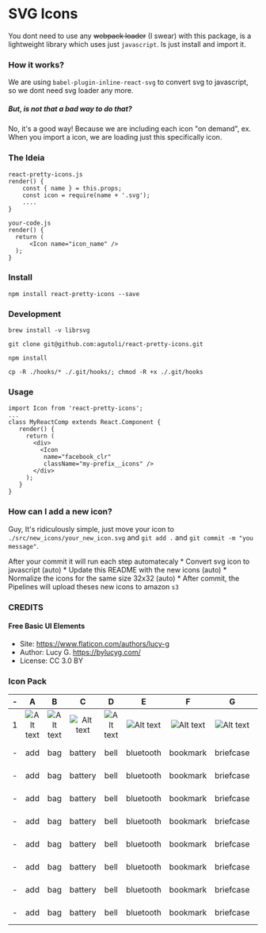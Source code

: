 # SVG Icons

You dont need to use any ~~webpack loader~~ (I swear) with this package, is a lightweight library which uses just `javascript`. Is just install and import it.

### How it works?

We are using `babel-plugin-inline-react-svg` to convert svg to javascript, so we dont need svg loader any more.

##### But, is not that a bad way to do that?
No, it's a good way! Because we are including each icon "on demand", ex. When you import a icon, we are loading just this specifically icon.

### The Ideia

    react-pretty-icons.js
    render() {
        const { name } = this.props;
        const icon = require(name + '.svg');
        ....
    }

    your-code.js
    render() {
      return (
          <Icon name="icon_name" />
      );
    }

### Install

`npm install react-pretty-icons --save`

### Development
`brew install -v librsvg`

`git clone git@github.com:agutoli/react-pretty-icons.git`

`npm install`

`cp -R ./hooks/* ./.git/hooks/; chmod -R +x ./.git/hooks`

### Usage

    import Icon from 'react-pretty-icons';
    ...
    class MyReactComp extends React.Component {
       render() {
         return (
           <div>
             <Icon
              name="facebook_clr"
              className="my-prefix__icons" />
           </div>   
         );
       }
    }

### How can I add a new icon?

Guy, It's ridiculously simple, just move your icon to `./src/new_icons/your_new_icon.svg` and `git add .` and `git commit -m "you message"`.

After your commit it will run each step automatecaly
    * Convert svg icon to javascript (auto)
    * Update this README with the new icons (auto)
    * Normalize the icons for the same size 32x32 (auto)
    * After commit, the Pipelines will upload theses new icons to amazon `s3`


### CREDITS
#### Free Basic UI Elements

* Site: https://www.flaticon.com/authors/lucy-g
* Author: Lucy G. https://bylucyg.com/
* License: CC 3.0 BY

### Icon Pack
|   -  |   A   |   B   |   C   |   D   |   E   |   F   |   G   |   H   |   I   |   J   |   K   |   L   |
| :---:| :---: | :---: | :---: | :---: | :---: | :---: | :---: | :---: | :---: | :---: | :---: | :---: | 
| 1 | ![Alt text](http://s3.amazonaws.com/react-pretty-icons/__react-pretty-icons__/add.svg.png "add.svg") | ![Alt text](http://s3.amazonaws.com/react-pretty-icons/__react-pretty-icons__/bag.svg.png "bag.svg") | ![Alt text](http://s3.amazonaws.com/react-pretty-icons/__react-pretty-icons__/battery.svg.png "battery.svg") | ![Alt text](http://s3.amazonaws.com/react-pretty-icons/__react-pretty-icons__/bell.svg.png "bell.svg") | ![Alt text](http://s3.amazonaws.com/react-pretty-icons/__react-pretty-icons__/bluetooth.svg.png "bluetooth.svg") | ![Alt text](http://s3.amazonaws.com/react-pretty-icons/__react-pretty-icons__/bookmark.svg.png "bookmark.svg") | ![Alt text](http://s3.amazonaws.com/react-pretty-icons/__react-pretty-icons__/briefcase.svg.png "briefcase.svg") | ![Alt text](http://s3.amazonaws.com/react-pretty-icons/__react-pretty-icons__/calendar.svg.png "calendar.svg") | ![Alt text](http://s3.amazonaws.com/react-pretty-icons/__react-pretty-icons__/cancel-1.svg.png "cancel-1.svg") | ![Alt text](http://s3.amazonaws.com/react-pretty-icons/__react-pretty-icons__/cancel.svg.png "cancel.svg") | ![Alt text](http://s3.amazonaws.com/react-pretty-icons/__react-pretty-icons__/clip.svg.png "clip.svg") | ![Alt text](http://s3.amazonaws.com/react-pretty-icons/__react-pretty-icons__/clock-1.svg.png "clock-1.svg") | 
|  -  | add | bag | battery | bell | bluetooth | bookmark | briefcase | calendar | cancel-1 | cancel | clip | clock-1 | clock | cloud | correct | credit-card | cursor-1 | cursor | cut | cutlery | down-arrow | download | edit | envelope | export | favorite | file | folder | forward | gallery | gamepad | garbage | headphones | heart | help | home | hourglass | info | layer | layout | left-arrow-1 | left-arrow | lightning | link | logout | magnet | map | menu | monitor | moon | padnote | paint | pause | photo-camera | placeholder | play-button | power | presentation | printer | profile | prohibition | push-pin | puzzle | refresh | remove | rewind | right-arrow-1 | right-arrow | rocket-launch | screen | search | settings-1 | settings-2 | settings | share | shield | shopping-cart | shutter | smartphone | speech-bubble | speedometer | stats | store | sun | switch | tag | target | timer | unlock | up-arrow | upload | video-camera | video | visible | voice-recorder | volume | waiting | wifi | zoom-out | zoom | | 2 | ![Alt text](http://s3.amazonaws.com/react-pretty-icons/__react-pretty-icons__/clock.svg.png "clock.svg") | ![Alt text](http://s3.amazonaws.com/react-pretty-icons/__react-pretty-icons__/cloud.svg.png "cloud.svg") | ![Alt text](http://s3.amazonaws.com/react-pretty-icons/__react-pretty-icons__/correct.svg.png "correct.svg") | ![Alt text](http://s3.amazonaws.com/react-pretty-icons/__react-pretty-icons__/credit-card.svg.png "credit-card.svg") | ![Alt text](http://s3.amazonaws.com/react-pretty-icons/__react-pretty-icons__/cursor-1.svg.png "cursor-1.svg") | ![Alt text](http://s3.amazonaws.com/react-pretty-icons/__react-pretty-icons__/cursor.svg.png "cursor.svg") | ![Alt text](http://s3.amazonaws.com/react-pretty-icons/__react-pretty-icons__/cut.svg.png "cut.svg") | ![Alt text](http://s3.amazonaws.com/react-pretty-icons/__react-pretty-icons__/cutlery.svg.png "cutlery.svg") | ![Alt text](http://s3.amazonaws.com/react-pretty-icons/__react-pretty-icons__/down-arrow.svg.png "down-arrow.svg") | ![Alt text](http://s3.amazonaws.com/react-pretty-icons/__react-pretty-icons__/download.svg.png "download.svg") | ![Alt text](http://s3.amazonaws.com/react-pretty-icons/__react-pretty-icons__/edit.svg.png "edit.svg") | ![Alt text](http://s3.amazonaws.com/react-pretty-icons/__react-pretty-icons__/envelope.svg.png "envelope.svg") | 
|  -  | add | bag | battery | bell | bluetooth | bookmark | briefcase | calendar | cancel-1 | cancel | clip | clock-1 | clock | cloud | correct | credit-card | cursor-1 | cursor | cut | cutlery | down-arrow | download | edit | envelope | export | favorite | file | folder | forward | gallery | gamepad | garbage | headphones | heart | help | home | hourglass | info | layer | layout | left-arrow-1 | left-arrow | lightning | link | logout | magnet | map | menu | monitor | moon | padnote | paint | pause | photo-camera | placeholder | play-button | power | presentation | printer | profile | prohibition | push-pin | puzzle | refresh | remove | rewind | right-arrow-1 | right-arrow | rocket-launch | screen | search | settings-1 | settings-2 | settings | share | shield | shopping-cart | shutter | smartphone | speech-bubble | speedometer | stats | store | sun | switch | tag | target | timer | unlock | up-arrow | upload | video-camera | video | visible | voice-recorder | volume | waiting | wifi | zoom-out | zoom | | 3 | ![Alt text](http://s3.amazonaws.com/react-pretty-icons/__react-pretty-icons__/export.svg.png "export.svg") | ![Alt text](http://s3.amazonaws.com/react-pretty-icons/__react-pretty-icons__/favorite.svg.png "favorite.svg") | ![Alt text](http://s3.amazonaws.com/react-pretty-icons/__react-pretty-icons__/file.svg.png "file.svg") | ![Alt text](http://s3.amazonaws.com/react-pretty-icons/__react-pretty-icons__/folder.svg.png "folder.svg") | ![Alt text](http://s3.amazonaws.com/react-pretty-icons/__react-pretty-icons__/forward.svg.png "forward.svg") | ![Alt text](http://s3.amazonaws.com/react-pretty-icons/__react-pretty-icons__/gallery.svg.png "gallery.svg") | ![Alt text](http://s3.amazonaws.com/react-pretty-icons/__react-pretty-icons__/gamepad.svg.png "gamepad.svg") | ![Alt text](http://s3.amazonaws.com/react-pretty-icons/__react-pretty-icons__/garbage.svg.png "garbage.svg") | ![Alt text](http://s3.amazonaws.com/react-pretty-icons/__react-pretty-icons__/headphones.svg.png "headphones.svg") | ![Alt text](http://s3.amazonaws.com/react-pretty-icons/__react-pretty-icons__/heart.svg.png "heart.svg") | ![Alt text](http://s3.amazonaws.com/react-pretty-icons/__react-pretty-icons__/help.svg.png "help.svg") | ![Alt text](http://s3.amazonaws.com/react-pretty-icons/__react-pretty-icons__/home.svg.png "home.svg") | 
|  -  | add | bag | battery | bell | bluetooth | bookmark | briefcase | calendar | cancel-1 | cancel | clip | clock-1 | clock | cloud | correct | credit-card | cursor-1 | cursor | cut | cutlery | down-arrow | download | edit | envelope | export | favorite | file | folder | forward | gallery | gamepad | garbage | headphones | heart | help | home | hourglass | info | layer | layout | left-arrow-1 | left-arrow | lightning | link | logout | magnet | map | menu | monitor | moon | padnote | paint | pause | photo-camera | placeholder | play-button | power | presentation | printer | profile | prohibition | push-pin | puzzle | refresh | remove | rewind | right-arrow-1 | right-arrow | rocket-launch | screen | search | settings-1 | settings-2 | settings | share | shield | shopping-cart | shutter | smartphone | speech-bubble | speedometer | stats | store | sun | switch | tag | target | timer | unlock | up-arrow | upload | video-camera | video | visible | voice-recorder | volume | waiting | wifi | zoom-out | zoom | | 4 | ![Alt text](http://s3.amazonaws.com/react-pretty-icons/__react-pretty-icons__/hourglass.svg.png "hourglass.svg") | ![Alt text](http://s3.amazonaws.com/react-pretty-icons/__react-pretty-icons__/info.svg.png "info.svg") | ![Alt text](http://s3.amazonaws.com/react-pretty-icons/__react-pretty-icons__/layer.svg.png "layer.svg") | ![Alt text](http://s3.amazonaws.com/react-pretty-icons/__react-pretty-icons__/layout.svg.png "layout.svg") | ![Alt text](http://s3.amazonaws.com/react-pretty-icons/__react-pretty-icons__/left-arrow-1.svg.png "left-arrow-1.svg") | ![Alt text](http://s3.amazonaws.com/react-pretty-icons/__react-pretty-icons__/left-arrow.svg.png "left-arrow.svg") | ![Alt text](http://s3.amazonaws.com/react-pretty-icons/__react-pretty-icons__/lightning.svg.png "lightning.svg") | ![Alt text](http://s3.amazonaws.com/react-pretty-icons/__react-pretty-icons__/link.svg.png "link.svg") | ![Alt text](http://s3.amazonaws.com/react-pretty-icons/__react-pretty-icons__/logout.svg.png "logout.svg") | ![Alt text](http://s3.amazonaws.com/react-pretty-icons/__react-pretty-icons__/magnet.svg.png "magnet.svg") | ![Alt text](http://s3.amazonaws.com/react-pretty-icons/__react-pretty-icons__/map.svg.png "map.svg") | ![Alt text](http://s3.amazonaws.com/react-pretty-icons/__react-pretty-icons__/menu.svg.png "menu.svg") | 
|  -  | add | bag | battery | bell | bluetooth | bookmark | briefcase | calendar | cancel-1 | cancel | clip | clock-1 | clock | cloud | correct | credit-card | cursor-1 | cursor | cut | cutlery | down-arrow | download | edit | envelope | export | favorite | file | folder | forward | gallery | gamepad | garbage | headphones | heart | help | home | hourglass | info | layer | layout | left-arrow-1 | left-arrow | lightning | link | logout | magnet | map | menu | monitor | moon | padnote | paint | pause | photo-camera | placeholder | play-button | power | presentation | printer | profile | prohibition | push-pin | puzzle | refresh | remove | rewind | right-arrow-1 | right-arrow | rocket-launch | screen | search | settings-1 | settings-2 | settings | share | shield | shopping-cart | shutter | smartphone | speech-bubble | speedometer | stats | store | sun | switch | tag | target | timer | unlock | up-arrow | upload | video-camera | video | visible | voice-recorder | volume | waiting | wifi | zoom-out | zoom | | 5 | ![Alt text](http://s3.amazonaws.com/react-pretty-icons/__react-pretty-icons__/monitor.svg.png "monitor.svg") | ![Alt text](http://s3.amazonaws.com/react-pretty-icons/__react-pretty-icons__/moon.svg.png "moon.svg") | ![Alt text](http://s3.amazonaws.com/react-pretty-icons/__react-pretty-icons__/padnote.svg.png "padnote.svg") | ![Alt text](http://s3.amazonaws.com/react-pretty-icons/__react-pretty-icons__/paint.svg.png "paint.svg") | ![Alt text](http://s3.amazonaws.com/react-pretty-icons/__react-pretty-icons__/pause.svg.png "pause.svg") | ![Alt text](http://s3.amazonaws.com/react-pretty-icons/__react-pretty-icons__/photo-camera.svg.png "photo-camera.svg") | ![Alt text](http://s3.amazonaws.com/react-pretty-icons/__react-pretty-icons__/placeholder.svg.png "placeholder.svg") | ![Alt text](http://s3.amazonaws.com/react-pretty-icons/__react-pretty-icons__/play-button.svg.png "play-button.svg") | ![Alt text](http://s3.amazonaws.com/react-pretty-icons/__react-pretty-icons__/power.svg.png "power.svg") | ![Alt text](http://s3.amazonaws.com/react-pretty-icons/__react-pretty-icons__/presentation.svg.png "presentation.svg") | ![Alt text](http://s3.amazonaws.com/react-pretty-icons/__react-pretty-icons__/printer.svg.png "printer.svg") | ![Alt text](http://s3.amazonaws.com/react-pretty-icons/__react-pretty-icons__/profile.svg.png "profile.svg") | 
|  -  | add | bag | battery | bell | bluetooth | bookmark | briefcase | calendar | cancel-1 | cancel | clip | clock-1 | clock | cloud | correct | credit-card | cursor-1 | cursor | cut | cutlery | down-arrow | download | edit | envelope | export | favorite | file | folder | forward | gallery | gamepad | garbage | headphones | heart | help | home | hourglass | info | layer | layout | left-arrow-1 | left-arrow | lightning | link | logout | magnet | map | menu | monitor | moon | padnote | paint | pause | photo-camera | placeholder | play-button | power | presentation | printer | profile | prohibition | push-pin | puzzle | refresh | remove | rewind | right-arrow-1 | right-arrow | rocket-launch | screen | search | settings-1 | settings-2 | settings | share | shield | shopping-cart | shutter | smartphone | speech-bubble | speedometer | stats | store | sun | switch | tag | target | timer | unlock | up-arrow | upload | video-camera | video | visible | voice-recorder | volume | waiting | wifi | zoom-out | zoom | | 6 | ![Alt text](http://s3.amazonaws.com/react-pretty-icons/__react-pretty-icons__/prohibition.svg.png "prohibition.svg") | ![Alt text](http://s3.amazonaws.com/react-pretty-icons/__react-pretty-icons__/push-pin.svg.png "push-pin.svg") | ![Alt text](http://s3.amazonaws.com/react-pretty-icons/__react-pretty-icons__/puzzle.svg.png "puzzle.svg") | ![Alt text](http://s3.amazonaws.com/react-pretty-icons/__react-pretty-icons__/refresh.svg.png "refresh.svg") | ![Alt text](http://s3.amazonaws.com/react-pretty-icons/__react-pretty-icons__/remove.svg.png "remove.svg") | ![Alt text](http://s3.amazonaws.com/react-pretty-icons/__react-pretty-icons__/rewind.svg.png "rewind.svg") | ![Alt text](http://s3.amazonaws.com/react-pretty-icons/__react-pretty-icons__/right-arrow-1.svg.png "right-arrow-1.svg") | ![Alt text](http://s3.amazonaws.com/react-pretty-icons/__react-pretty-icons__/right-arrow.svg.png "right-arrow.svg") | ![Alt text](http://s3.amazonaws.com/react-pretty-icons/__react-pretty-icons__/rocket-launch.svg.png "rocket-launch.svg") | ![Alt text](http://s3.amazonaws.com/react-pretty-icons/__react-pretty-icons__/screen.svg.png "screen.svg") | ![Alt text](http://s3.amazonaws.com/react-pretty-icons/__react-pretty-icons__/search.svg.png "search.svg") | ![Alt text](http://s3.amazonaws.com/react-pretty-icons/__react-pretty-icons__/settings-1.svg.png "settings-1.svg") | 
|  -  | add | bag | battery | bell | bluetooth | bookmark | briefcase | calendar | cancel-1 | cancel | clip | clock-1 | clock | cloud | correct | credit-card | cursor-1 | cursor | cut | cutlery | down-arrow | download | edit | envelope | export | favorite | file | folder | forward | gallery | gamepad | garbage | headphones | heart | help | home | hourglass | info | layer | layout | left-arrow-1 | left-arrow | lightning | link | logout | magnet | map | menu | monitor | moon | padnote | paint | pause | photo-camera | placeholder | play-button | power | presentation | printer | profile | prohibition | push-pin | puzzle | refresh | remove | rewind | right-arrow-1 | right-arrow | rocket-launch | screen | search | settings-1 | settings-2 | settings | share | shield | shopping-cart | shutter | smartphone | speech-bubble | speedometer | stats | store | sun | switch | tag | target | timer | unlock | up-arrow | upload | video-camera | video | visible | voice-recorder | volume | waiting | wifi | zoom-out | zoom | | 7 | ![Alt text](http://s3.amazonaws.com/react-pretty-icons/__react-pretty-icons__/settings-2.svg.png "settings-2.svg") | ![Alt text](http://s3.amazonaws.com/react-pretty-icons/__react-pretty-icons__/settings.svg.png "settings.svg") | ![Alt text](http://s3.amazonaws.com/react-pretty-icons/__react-pretty-icons__/share.svg.png "share.svg") | ![Alt text](http://s3.amazonaws.com/react-pretty-icons/__react-pretty-icons__/shield.svg.png "shield.svg") | ![Alt text](http://s3.amazonaws.com/react-pretty-icons/__react-pretty-icons__/shopping-cart.svg.png "shopping-cart.svg") | ![Alt text](http://s3.amazonaws.com/react-pretty-icons/__react-pretty-icons__/shutter.svg.png "shutter.svg") | ![Alt text](http://s3.amazonaws.com/react-pretty-icons/__react-pretty-icons__/smartphone.svg.png "smartphone.svg") | ![Alt text](http://s3.amazonaws.com/react-pretty-icons/__react-pretty-icons__/speech-bubble.svg.png "speech-bubble.svg") | ![Alt text](http://s3.amazonaws.com/react-pretty-icons/__react-pretty-icons__/speedometer.svg.png "speedometer.svg") | ![Alt text](http://s3.amazonaws.com/react-pretty-icons/__react-pretty-icons__/stats.svg.png "stats.svg") | ![Alt text](http://s3.amazonaws.com/react-pretty-icons/__react-pretty-icons__/store.svg.png "store.svg") | ![Alt text](http://s3.amazonaws.com/react-pretty-icons/__react-pretty-icons__/sun.svg.png "sun.svg") | 
|  -  | add | bag | battery | bell | bluetooth | bookmark | briefcase | calendar | cancel-1 | cancel | clip | clock-1 | clock | cloud | correct | credit-card | cursor-1 | cursor | cut | cutlery | down-arrow | download | edit | envelope | export | favorite | file | folder | forward | gallery | gamepad | garbage | headphones | heart | help | home | hourglass | info | layer | layout | left-arrow-1 | left-arrow | lightning | link | logout | magnet | map | menu | monitor | moon | padnote | paint | pause | photo-camera | placeholder | play-button | power | presentation | printer | profile | prohibition | push-pin | puzzle | refresh | remove | rewind | right-arrow-1 | right-arrow | rocket-launch | screen | search | settings-1 | settings-2 | settings | share | shield | shopping-cart | shutter | smartphone | speech-bubble | speedometer | stats | store | sun | switch | tag | target | timer | unlock | up-arrow | upload | video-camera | video | visible | voice-recorder | volume | waiting | wifi | zoom-out | zoom | | 8 | ![Alt text](http://s3.amazonaws.com/react-pretty-icons/__react-pretty-icons__/switch.svg.png "switch.svg") | ![Alt text](http://s3.amazonaws.com/react-pretty-icons/__react-pretty-icons__/tag.svg.png "tag.svg") | ![Alt text](http://s3.amazonaws.com/react-pretty-icons/__react-pretty-icons__/target.svg.png "target.svg") | ![Alt text](http://s3.amazonaws.com/react-pretty-icons/__react-pretty-icons__/timer.svg.png "timer.svg") | ![Alt text](http://s3.amazonaws.com/react-pretty-icons/__react-pretty-icons__/unlock.svg.png "unlock.svg") | ![Alt text](http://s3.amazonaws.com/react-pretty-icons/__react-pretty-icons__/up-arrow.svg.png "up-arrow.svg") | ![Alt text](http://s3.amazonaws.com/react-pretty-icons/__react-pretty-icons__/upload.svg.png "upload.svg") | ![Alt text](http://s3.amazonaws.com/react-pretty-icons/__react-pretty-icons__/video-camera.svg.png "video-camera.svg") | ![Alt text](http://s3.amazonaws.com/react-pretty-icons/__react-pretty-icons__/video.svg.png "video.svg") | ![Alt text](http://s3.amazonaws.com/react-pretty-icons/__react-pretty-icons__/visible.svg.png "visible.svg") | ![Alt text](http://s3.amazonaws.com/react-pretty-icons/__react-pretty-icons__/voice-recorder.svg.png "voice-recorder.svg") | ![Alt text](http://s3.amazonaws.com/react-pretty-icons/__react-pretty-icons__/volume.svg.png "volume.svg") | 
|  -  | add | bag | battery | bell | bluetooth | bookmark | briefcase | calendar | cancel-1 | cancel | clip | clock-1 | clock | cloud | correct | credit-card | cursor-1 | cursor | cut | cutlery | down-arrow | download | edit | envelope | export | favorite | file | folder | forward | gallery | gamepad | garbage | headphones | heart | help | home | hourglass | info | layer | layout | left-arrow-1 | left-arrow | lightning | link | logout | magnet | map | menu | monitor | moon | padnote | paint | pause | photo-camera | placeholder | play-button | power | presentation | printer | profile | prohibition | push-pin | puzzle | refresh | remove | rewind | right-arrow-1 | right-arrow | rocket-launch | screen | search | settings-1 | settings-2 | settings | share | shield | shopping-cart | shutter | smartphone | speech-bubble | speedometer | stats | store | sun | switch | tag | target | timer | unlock | up-arrow | upload | video-camera | video | visible | voice-recorder | volume | waiting | wifi | zoom-out | zoom | | 9 | ![Alt text](http://s3.amazonaws.com/react-pretty-icons/__react-pretty-icons__/waiting.svg.png "waiting.svg") | ![Alt text](http://s3.amazonaws.com/react-pretty-icons/__react-pretty-icons__/wifi.svg.png "wifi.svg") | ![Alt text](http://s3.amazonaws.com/react-pretty-icons/__react-pretty-icons__/zoom-out.svg.png "zoom-out.svg") | ![Alt text](http://s3.amazonaws.com/react-pretty-icons/__react-pretty-icons__/zoom.svg.png "zoom.svg") | 